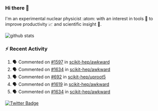 ### Hi there 👋 

I'm an experimental nuclear physicist :atom: with an interest in tools :wrench: to improve productivity :chart_with_upwards_trend: and scientific insight :telescope:.

![github stats](https://github-readme-stats.vercel.app/api?username=agoose77&show_icons=true&hide_rank=true&hide_title=true&bg_color=30,e76445,904e95&text_color=efe3ec&icon_color=efe3ec)
<!--
**agoose77/agoose77** is a ✨ _special_ ✨ repository because its `README.md` (this file) appears on your GitHub profile.

Here are some ideas to get you started:

- 🔭 I’m currently working on ...
- 🌱 I’m currently learning ...
- 👯 I’m looking to collaborate on ...
- 🤔 I’m looking for help with ...
- 💬 Ask me about ...
- 📫 How to reach me: ...
- 😄 Pronouns: ...
- ⚡ Fun fact: ...
-->

### :zap: Recent Activity
<!--START_SECTION:activity-->
1. 🗣 Commented on [#1597](https://github.com/scikit-hep/awkward/issues/1597) in [scikit-hep/awkward](https://github.com/scikit-hep/awkward)
2. 🗣 Commented on [#1634](https://github.com/scikit-hep/awkward/issues/1634) in [scikit-hep/awkward](https://github.com/scikit-hep/awkward)
3. 🗣 Commented on [#692](https://github.com/scikit-hep/uproot5/issues/692) in [scikit-hep/uproot5](https://github.com/scikit-hep/uproot5)
4. 🗣 Commented on [#1619](https://github.com/scikit-hep/awkward/issues/1619) in [scikit-hep/awkward](https://github.com/scikit-hep/awkward)
5. 🗣 Commented on [#1634](https://github.com/scikit-hep/awkward/issues/1634) in [scikit-hep/awkward](https://github.com/scikit-hep/awkward)
<!--END_SECTION:activity-->


[![Twitter Badge](https://img.shields.io/twitter/follow/agoose77?style=flat-square&logo=Twitter&logoColor=white&color=cornflowerblue)](https://twitter.com/agoose77)
